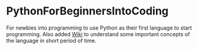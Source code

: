 # PythonForBeginnersIntoCoding
For newbies into programming to use Python as their first language to start programming. Also added [Wiki](https://github.com/surendrabisht/PythonForBeginnersIntoCoding/wiki) to understand some important concepts of the language in short period of time.

